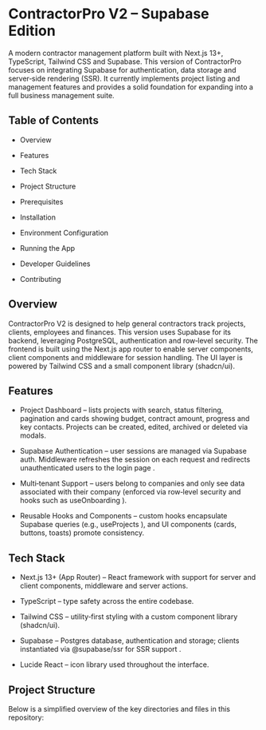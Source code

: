# **ContractorPro V2 – Supabase Edition**

A modern contractor management platform built with Next.js 13+, TypeScript, Tailwind CSS and Supabase.  This version of ContractorPro focuses on integrating Supabase for authentication, data storage and server‑side rendering (SSR).  It currently implements project listing and management features and provides a solid foundation for expanding into a full business management suite.

## **Table of Contents**

* Overview

* Features

* Tech Stack

* Project Structure

* Prerequisites

* Installation

* Environment Configuration

* Running the App

* Developer Guidelines

* Contributing

## **Overview**

ContractorPro V2 is designed to help general contractors track projects, clients, employees and finances.  This version uses Supabase for its backend, leveraging PostgreSQL, authentication and row‑level security.  The frontend is built using the Next.js app router to enable server components, client components and middleware for session handling.  The UI layer is powered by Tailwind CSS and a small component library (shadcn/ui).

## **Features**

* Project Dashboard – lists projects with search, status filtering, pagination and cards showing budget, contract amount, progress and key contacts.  Projects can be created, edited, archived or deleted via modals.

* Supabase Authentication – user sessions are managed via Supabase auth.  Middleware refreshes the session on each request and redirects unauthenticated users to the login page .

* Multi‑tenant Support – users belong to companies and only see data associated with their company (enforced via row‑level security and hooks such as useOnboarding ).

* Reusable Hooks and Components – custom hooks encapsulate Supabase queries (e.g., useProjects ), and UI components (cards, buttons, toasts) promote consistency.

## **Tech Stack**

* Next.js 13+ (App Router) – React framework with support for server and client components, middleware and server actions.

* TypeScript – type safety across the entire codebase.

* Tailwind CSS – utility‑first styling with a custom component library (shadcn/ui).

* Supabase – Postgres database, authentication and storage; clients instantiated via @supabase/ssr for SSR support .

* Lucide React – icon library used throughout the interface.

## **Project Structure**

Below is a simplified overview of the key directories and files in this repository:

